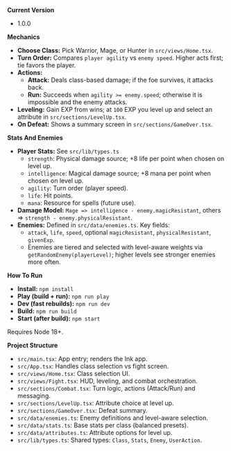 **Current Version**

- 1.0.0

**Mechanics**

- **Choose Class:** Pick Warrior, Mage, or Hunter in `src/views/Home.tsx`.
- **Turn Order:** Compares `player agility` vs `enemy speed`. Higher acts first; tie favors the player.
- **Actions:**
  - **Attack:** Deals class-based damage; if the foe survives, it attacks back.
  - **Run:** Succeeds when `agility >= enemy.speed`; otherwise it is impossible and the enemy attacks.
- **Leveling:** Gain EXP from wins; at `100` EXP you level up and select an attribute in `src/sections/LevelUp.tsx`.
- **On Defeat:** Shows a summary screen in `src/sections/GameOver.tsx`.

**Stats And Enemies**

- **Player Stats:** See `src/lib/types.ts`
  - `strength`: Physical damage source; +8 life per point when chosen on level up.
  - `intelligence`: Magical damage source; +8 mana per point when chosen on level up.
  - `agility`: Turn order (player speed).
  - `life`: Hit points.
  - `mana`: Resource for spells (future use).
- **Damage Model:** `Mage => intelligence - enemy.magicResistant`, others => `strength - enemy.physicalResistant`.
- **Enemies:** Defined in `src/data/enemies.ts`. Key fields:
  - `attack`, `life`, `speed`, optional `magicResistant`, `physicalResistant`, `givenExp`.
  - Enemies are tiered and selected with level-aware weights via `getRandomEnemy(playerLevel)`; higher levels see stronger enemies more often.

**How To Run**

- **Install:** `npm install`
- **Play (build + run):** `npm run play`
- **Dev (fast rebuilds):** `npm run dev`
- **Build:** `npm run build`
- **Start (after build):** `npm start`

Requires Node 18+.

**Project Structure**

- `src/main.tsx`: App entry; renders the Ink app.
- `src/App.tsx`: Handles class selection vs fight screen.
- `src/views/Home.tsx`: Class selection UI.
- `src/views/Fight.tsx`: HUD, leveling, and combat orchestration.
- `src/sections/Combat.tsx`: Turn logic, actions (Attack/Run) and messaging.
- `src/sections/LevelUp.tsx`: Attribute choice at level up.
- `src/sections/GameOver.tsx`: Defeat summary.
- `src/data/enemies.ts`: Enemy definitions and level-aware selection.
- `src/data/stats.ts`: Base stats per class (balanced presets).
- `src/data/attributes.ts`: Attribute options for level up.
- `src/lib/types.ts`: Shared types: `Class`, `Stats`, `Enemy`, `UserAction`.
